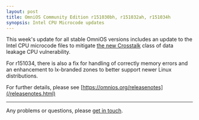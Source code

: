 ```yaml
---
layout: post
title: OmniOS Community Edition r151030bh, r151032ah, r151034h
synopsis: Intel CPU Microcode updates
---
```


This week's update for all stable OmniOS versions includes an update to the
Intel CPU microcode files to mitigate
[the new Crosstalk](https://www.vusec.net/projects/crosstalk/) class of
data leakage CPU vulnerability.

For r151034, there is also a fix for handling of correctly memory errors
and an enhancement to lx-branded zones to better support newer Linux
distributions.

For further details, please see
[https://omnios.org/releasenotes](/releasenotes.html)

---

Any problems or questions, please [get in touch](/about/contact.html).

